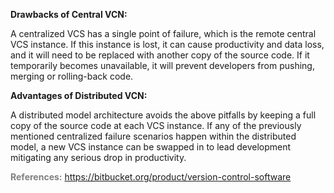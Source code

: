 **Drawbacks of Central VCN:**

A centralized VCS has a single point of failure, which is the remote central VCS instance. If this instance is lost, it can cause productivity and data loss, and it will need to be replaced with another copy of the source code. If it temporarily becomes unavailable, it will prevent developers from pushing, merging or rolling-back code.

**Advantages of Distributed VCN:**

A distributed model architecture avoids the above pitfalls by keeping a full copy of the source code at each VCS instance. If any of the previously mentioned centralized failure scenarios happen within the distributed model, a new VCS instance can be swapped in to lead development mitigating any serious drop in productivity.

**<span style="color:Gray">References:**</span>
https://bitbucket.org/product/version-control-software